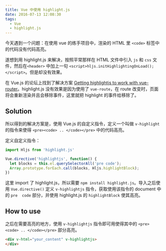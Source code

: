 ```yaml
---
title: Vue 中使用 highlight.js
date: 2016-07-13 12:08:30
tags:
  - Vue
  - highlight.js
---
```


今天遇到一个问题：在使用 vue 的练手项目中，渲染的 HTML 里 `<code>` 标签中的代码没有代码高亮。

遂想到用 highlight.js 来解决，按照平常那样在 HTML 文件中引入 `js` 和 `css` 文件，然后在`<header>` 中加上一句 `<script>hljs.initHighlightingOnLoad();</script>`。但是却没有效果。

在 Vue.js 的论坛上找到了解决方案 [Getting highlightjs to work with vue-router](https://forum.vuejs.org/topic/3514/getting-highlightjs-to-work-with-vue-router)。highlight.js 没有效果是因为使用了 `vue-route`，在 route 改变时，页面将会重新渲染并且会移除事件，这里就把 highlight 的事件给移除了。
<!-- more -->

## Solution
所以得到的解决方案是，使用 Vue.js 的自定义指令，定义一个叫做 `v-highlight` 的指令来使得 `<pre><code> .. </code></pre>` 中的代码高亮。

定义自定义指令：
``` js
import Hljs from 'highlight.js'

Vue.directive('highlightjs', function() {
  let blocks = this.el.querySelectorAll('pre code');
  Array.prototype.forEach.call(blocks, Hljs.highlightBlock);
})
```

这里 import 了 highlight.js，所以需要 `npm install highlight.js`。导入之后使用 `Vue.directive()` 定义 `v-highlightjs` 指令，获取使用该指令的 document 中的 `pre  code` 部分，并使用 highlight.js 的 `highlightBlock` 使其高亮。

## How to use
之后在需要高亮的地方，使用 `v-highlightjs` 指令即可用使得其中的 `<pre><code> .. </code></pre>` 部分高亮。

``` html
<div v-html="your_content" v-highlightjs>
</div>
```
